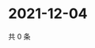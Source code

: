 # 2021-12-04

共 0 条

<!-- BEGIN WEIBO -->
<!-- 最后更新时间 Sat Dec 04 2021 00:23:01 GMT+0800 (China Standard Time) -->

<!-- END WEIBO -->
